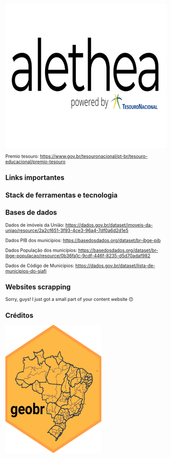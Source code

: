 <p align="center">
  <img width="750" height="450" src="https://github.com/pbizil/alethea_stn/blob/main/alethea_stn.png">
</p>

Premio tesouro: https://www.gov.br/tesouronacional/pt-br/tesouro-educacional/premio-tesouro

## Links importantes

## Stack de ferramentas e tecnologia



## Bases de dados 

Dados de imóveis da União: https://dados.gov.br/dataset/imoveis-da-uniao/resource/2a2cf651-3f93-4ce3-96a4-7df0a6d2d1e5

Dados PIB dos municípios: https://basedosdados.org/dataset/br-ibge-pib

Dados População dos municípios: https://basedosdados.org/dataset/br-ibge-populacao/resource/0b36fa1c-9cdf-446f-8235-d5d70adaf982

Dados de Código de Municipios: https://dados.gov.br/dataset/lista-de-municipios-do-siafi

## Websites scrapping

Sorry, guys! I just got a small part of your content website :upside_down_face:

## Créditos

<p align="left">
  <img width="300" height="400" src="https://github.com/pbizil/alethea_stn/blob/main/pics/geobr.png">
</p>

